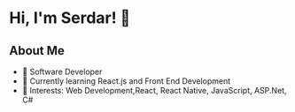 # Hi, I'm Serdar! 👋

## About Me
- 💼 Software Developer 
- 🌱 Currently learning React.js and Front End Development
- 💬 Interests: Web Development,React, React Native, JavaScript, ASP.Net, C#
